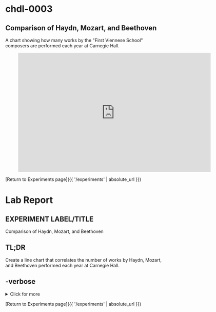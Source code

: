 # chdl-0003

## Comparison of Haydn, Mozart, and Beethoven

A chart showing how many works by the "First Viennese School" composers are performed each year at Carnegie Hall.

<figure class="chart_container">
  <iframe 
  width="600" height="371" seamless frameborder="0" scrolling="no" src="https://docs.google.com/spreadsheets/d/e/2PACX-1vS2j3xjBi75YjM0JzQhxlA9lBplSPQu9lgu0JwXm0FBJ7ls23UeUwNauC94bSwckqCKFtH5aCfnvheW/pubchart?oid=1602631198&amp;format=interactive">
  </iframe>
</figure>

[Return to Experiments page]({{ '/experiments' | absolute_url }})

# Lab Report

## EXPERIMENT LABEL/TITLE
Comparison of Haydn, Mozart, and Beethoven

## TL;DR
Create a line chart that correlates the number of works by Haydn, Mozart, and Beethoven performed each year at Carnegie Hall.

## -verbose
<details>
  <summary>Click for more</summary>

  Joseph Haydn, Wolfgang Amadeus Mozart, and Ludwig van Beethoven are commonly referred to as the “First Viennese School” of composers (the “Second Viennese School” being Arnold Schoenberg and his students/associates in the early 20th Century). The nearly 130-year history of Carnegie Hall presents and interesting opportunity to examine changes in popularity for these composers that now command such a central position in the classical music canon.
Rationale: a single concert might include performances of more than one work by any one of these composers, e.g. an “All-Beethoven” concert featuring several piano sonatas. The scope encompasses any work written by Haydn, Mozart, or Beethoven (including portions of works, e.g. a performance of only one movement from a sonata) performed each year at CH from the first performances at the Hall in 1891 until July 1, 2019 (the most recent update of data on data.carnegiehall.org).

## METHODS
We created a SPARQL query to count the number of each composer’s works performed each year:


```
PREFIX chnames: <http://data.carnegiehall.org/names/>
PREFIX dcterms: <http://purl.org/dc/terms/>
PREFIX event: <http://purl.org/NET/c4dm/event.owl#>
PREFIX foaf: <http://xmlns.com/foaf/0.1/>
SELECT ?yearOfEvent (COUNT(DISTINCT ?workPerf) AS ?numberOfWorks) 
WHERE {
  ?work dcterms:creator chnames:1003781 .
  ?event dcterms:date ?date
         BIND (str(YEAR(?date)) AS ?yearOfEvent)
  ?event event:product ?workPerf .
  ?workPerf event:product ?work
}
GROUP BY ?yearOfEvent
ORDER BY ?yearOfEvent
```


The query was run three times, substituting to appropriate identifier for each composer in the first line of the WHERE clause:

```
?work dcterms:creator chnames:1003781  (Haydn)
?work dcterms:creator chnames:1006075  (Mozart)
?work dcterms:creator chnames:1005833  (Beethoven)
```


We then created a Google Sheet using the query results, added a Smooth Line chart to visualize the data, and created an embed link for the chart to use on our Data Lab site.

## CONCLUSIONS
### what we learned
Google Charts are very easy to create, and with the embed option they provide an out-of-the-box tool to make nice data visualizations with no special development skills.

### further investigation 
Using Google Sheets/Charts for visualizations requires hosting the data in a personal Google Drive account. Ideally, we’d like to learn how to use a tool like D3.js to create chart visualizations on our own without having to host the data files externally.
Another option: we currently use Ontotext’s GraphDB for our RDF data. GraphDB’s Workbench user interface offers several data display options, including the ability to create a Google Chart .svg file directly from the UI. Adding the .svg file to our Data Lab site could provide a more direct method for visualization with a shallower learning curve than D3.js.
</details>


[Return to Experiments page]({{ '/experiments' | absolute_url }})
